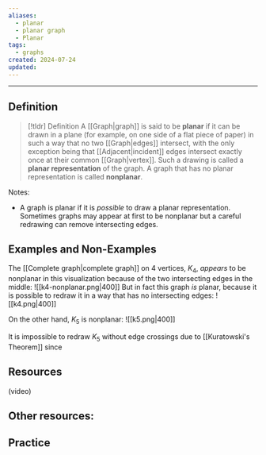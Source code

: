```yaml
---
aliases:
  - planar
  - planar graph
  - Planar
tags:
  - graphs
created: 2024-07-24
updated:
---
```

---
## Definition 

> [!tldr] Definition
> A [[Graph|graph]] is said to be **planar** if it can be drawn in a plane (for example, on one side of a flat piece of paper) in such a way that no two [[Graph|edges]] intersect, with the only exception being that [[Adjacent|incident]] edges intersect exactly once at their common [[Graph|vertex]]. Such a drawing is called a **planar representation** of the graph. A graph that has no planar representation is called **nonplanar**. 

Notes: 
- A graph is planar if it is *possible* to draw a planar representation. Sometimes graphs may appear at first to be nonplanar but a careful redrawing can remove intersecting edges. 

## Examples and Non-Examples

The [[Complete graph|complete graph]] on 4 vertices, $K_4$, *appears* to be nonplanar in this visualization because of the two intersecting edges in the middle: 
![[k4-nonplanar.png|400]]
But in fact this graph *is* planar, because it is possible to redraw it in a way that has no intersecting edges: 
![[k4.png|400]]

On the other hand, $K_5$ is nonplanar: 
![[k5.png|400]]

It is impossible to redraw $K_5$ without edge crossings due to [[Kuratowski's Theorem]] since 

## Resources 

(video)

Other resources: 
- 

## Practice 
